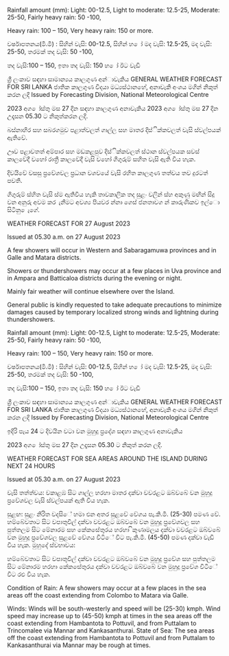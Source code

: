 Rainfall amount (mm): Light: 00-12.5, Light to moderate: 12.5-25, Moderate: 25-50, Fairly heavy rain: 50 -100,

Heavy rain: 100 – 150, Very heavy rain: 150 or more.

වර්ෂාපතනය(මි.මී) : සිහින් වැසි: 00-12.5, සිහින් හ ෝ මද වැසි: 12.5-25, මද වැසි: 25-50, තරමක් තද වැසි: 50 -100,

තද වැසි:100 – 150, ඉතා තද වැසි: 150 හ ෝ ඊට වැඩි

ශ්‍රී ලංකාව සඳහා සාමාන්‍යය කාලගුණ අන්‍ාවැකිය GENERAL WEATHER FORECAST FOR SRI LANKA ජාතික කාලගුණ විදයා මධ්‍යස්ථානහේ, අනාවැකි අංශය මගින් නිකුත් කරන ලදි Issued by Forecasting Division, National Meteorological Centre

2023 අග ෝස්තු මස 27 දින සඳහා කාලගුණ අනාවැකිය 2023 අග ෝස්තු මස 27 දින උදෑසන 05.30 ට නිකුත්කරන ලදි.

බස්නාහිර සහ සබරගමුව පළාත්වලත් ගාල්ල සහ මාතර දිස්ික්කවලත් වැසි ස්වල්පයක් ඇතිවේ.

ඌව පළාවතත් අම්පාර සහ මඩකළපුව දිස්ික්කවලත් ස්ථාන ස්වල්පයක සවස් කාලවේදී වහෝ රාත්‍රී කාලවේදී වැසි වහෝ ගිගුරුම් සහිත වැසි ඇති විය හැක.

දිවයිවේ වසසු ප්‍රවේශවල ප්‍රධාන වශවයේ වැසි රහිත කාලගුණ තත්වය තව දුරටත් පවතී.

ගිගුරුම් ස්හිත වැසි ස්ම ඇතිවිය හැකි තාවකාලික තද සුළං වලින් ස්හ අකුණු මඟින් සිදු වන අනුරු අවම කර ැනීමට අවශ්‍ය පියවර න්නා ගෙස් ජනතාවග න් කාරුණිකව ඉල්ො සිටිනු ෙැගේ.

WEATHER FORECAST FOR 27 August 2023

Issued at 05.30 a.m. on 27 August 2023

A few showers will occur in Western and Sabaragamuwa provinces and in Galle and Matara districts.

Showers or thundershowers may occur at a few places in Uva province and in Ampara and Batticaloa districts during the evening or night.

Mainly fair weather will continue elsewhere over the Island.

General public is kindly requested to take adequate precautions to minimize damages caused by temporary localized strong winds and lightning during thundershowers.

Rainfall amount (mm): Light: 00-12.5, Light to moderate: 12.5-25, Moderate: 25-50, Fairly heavy rain: 50 -100,

Heavy rain: 100 – 150, Very heavy rain: 150 or more.

වර්ෂාපතනය(මි.මී) : සිහින් වැසි: 00-12.5, සිහින් හ ෝ මද වැසි: 12.5-25, මද වැසි: 25-50, තරමක් තද වැසි: 50 -100,

තද වැසි:100 – 150, ඉතා තද වැසි: 150 හ ෝ ඊට වැඩි

ශ්‍රී ලංකාව සඳහා සාමාන්‍යය කාලගුණ අන්‍ාවැකිය GENERAL WEATHER FORECAST FOR SRI LANKA ජාතික කාලගුණ විදයා මධ්‍යස්ථානහේ, අනාවැකි අංශය මගින් නිකුත් කරන ලදි Issued by Forecasting Division, National Meteorological Centre

ඉදිරි පැය 24 ට දිවයින වටා වන මුහුදු ප්‍රදේශ සඳහා කාලගුණ අනාවැකිය

2023 අග ෝස්තු මස 27 දින උදෑසන 05.30 ට නිකුත් කරන ලදි.

WEATHER FORECAST FOR SEA AREAS AROUND THE ISLAND DURING NEXT 24 HOURS

Issued at 05.30 a.m. on 27 August 2023

වැසි තත්ත්වය: වකාළඹ සිට ගාල්ල හරහා මාතර දක්වා වවරළට ඔබ්වබේ වන මුහුදු ප්‍රවේශවල වැසි ස්වල්පයක් ඇති විය හැක.

සුළඟ: සුළං නිරිත වදසිේ හමා එන අතර සුළවේ වේගය පැ.කි.මී. (25-30) පමණ වේ. හම්බේවතාට සිට වපාතුවිල් දක්වා වවරළට ඔබ්වබේ වන මුහුදු ප්‍රවේශවල සහ පුත්තලම සිට මේනාරම සහ කේකසේතුරය හරහා ිකුණාමලය දක්වා වවරළට ඔබ්වබේ වන මුහුදු ප්‍රවේශවල සුළවේ වේගය විටිේ විට පැ.කි.මී. (45-50) පමණ දක්වා වැඩි විය හැක. මුහුදේ ස්වභාවය:

හම්බේවතාට සිට වපාතුවිල් දක්වා වවරළට ඔබ්වබේ වන මුහුදු ප්‍රවේශ සහ පුත්තලම සිට මේනාරම හරහා කේකසේතුරය දක්වා වවරළට ඔබ්වබේ වන මුහුදු ප්‍රවේශ විටිේ විට රළු විය හැක.

Condition of Rain: A few showers may occur at a few places in the sea areas off the coast extending from Colombo to Matara via Galle.

Winds: Winds will be south-westerly and speed will be (25-30) kmph. Wind speed may increase up to (45-50) kmph at times in the sea areas off the coast extending from Hambantota to Pottuvil, and from Puttalam to Trincomalee via Mannar and Kankasanthurai. State of Sea: The sea areas off the coast extending from Hambantota to Pottuvil and from Puttalam to Kankasanthurai via Mannar may be rough at times.